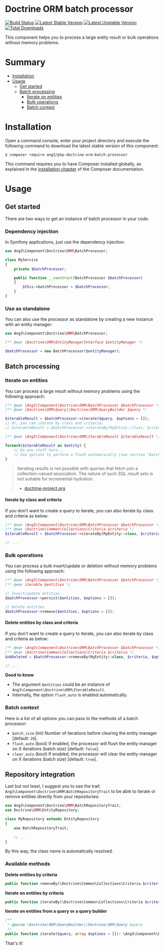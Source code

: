 Doctrine ORM batch processor
============================

[![Build Status](https://travis-ci.org/Ang3/php-doctrine-orm-batch-processor.svg?branch=master)](https://travis-ci.org/Ang3/php-doctrine-orm-batch-processor) 
[![Latest Stable Version](https://poser.pugx.org/ang3/php-doctrine-orm-batch-processor/v/stable)](https://packagist.org/packages/ang3/php-doctrine-orm-batch-processor) 
[![Latest Unstable Version](https://poser.pugx.org/ang3/php-doctrine-orm-batch-processor/v/unstable)](https://packagist.org/packages/ang3/php-doctrine-orm-batch-processor) 
[![Total Downloads](https://poser.pugx.org/ang3/php-doctrine-orm-batch-processor/downloads)](https://packagist.org/packages/ang3/php-doctrine-orm-batch-processor)

This component helps you to process a large entity result or bulk operations without memory problems.

Summary
=======

- [Installation](#installation)
- [Usage](#usage)
    - [Get started](#get-started)
    - [Batch processing](#batch-processing)
        - [Iterate on entities](#iterate-on-entities)
        - [Bulk operations](#bulk-operations)
        - [Batch context](#batch-context)

Installation
============

Open a command console, enter your project directory and execute the
following command to download the latest stable version of this component:

```console
$ composer require ang3/php-doctrine-orm-batch-processor
```

This command requires you to have Composer installed globally, as explained
in the [installation chapter](https://getcomposer.org/doc/00-intro.md)
of the Composer documentation.

Usage
=====

Get started
-----------
 
There are two ways to get an instance of batch processor in your code.

### Dependency injection

In Symfony applications, just use the dependency injection:

```php
use Ang3\Component\Doctrine\ORM\BatchProcessor;

class MyService
{
    private $batchProcessor;

    public function __construct(BatchProcessor $batchProcessor)
    {
        $this->batchProcessor = $batchProcessor;
    }
}
```

### Use as standalone

You can also use the processor as standalone by creating a new instance with an entity manager:

```php
use Ang3\Component\Doctrine\ORM\BatchProcessor;

/** @var \Doctrine\ORM\EntityManagerInterface $entityManager */

$batchProcessor = new BatchProcessor($entityManager);
```

Batch processing
----------------

### Iterate on entities

You can process a large result without memory problems using the following approach:

```php
/** @var \Ang3\Component\Doctrine\ORM\BatchProcessor $batchProcessor */
/** @var \Doctrine\ORM\Query|\Doctrine\ORM\QueryBuilder $query */

$iterableResult = $batchProcessor->iterate($query, $options = []);
// Or, you can iterate by class and criteria:
// $iterableResult = $batchProcessor->iterateBy(MyEntity::class, $criteria, $options = []);

/** @var \Ang3\Component\Doctrine\ORM\IterableResult $iterableResult */

foreach($iterableResult as $entity) {
    // Do you stuff here...
    // Use options to perform a flush automatically (see section "Batch context")
}
```

> Iterating results is not possible with queries that fetch-join a collection-valued association. 
> The nature of such SQL result sets is not suitable for incremental hydration.
> - [doctrine-project.org](https://www.doctrine-project.org/projects/doctrine-orm/en/2.7/reference/batch-processing.html#iterating-results)

#### Iterate by class and criteria

If you don't want to create a query to iterate, you can also iterate by class and criteria as below:

```php
/** @var \Ang3\Component\Doctrine\ORM\BatchProcessor $batchProcessor */
/** @var \Doctrine\Common\Collections\Criteria $criteria */
$iterableResult = $batchProcessor->iterateBy(MyEntity::class, $criteria, $options = []);

// ...
```

### Bulk operations

You can process a bulk insert/update or deletion without memory problems using the following approach:

```php
/** @var \Ang3\Component\Doctrine\ORM\BatchProcessor $batchProcessor */
/** @var iterable $entities */

// Insert/update entities
$batchProcessor->persist($entities, $options = []);

// Delete entities
$batchProcessor->remove($entities, $options = []);
```

#### Delete entities by class and criteria

If you don't want to create a query to iterate, you can also iterate by class and criteria as below:

```php
/** @var \Ang3\Component\Doctrine\ORM\BatchProcessor $batchProcessor */
/** @var \Doctrine\Common\Collections\Criteria $criteria */
$nbDeleted = $batchProcessor->removeBy(MyEntity::class, $criteria, $options = []); // int

// ...
```

**Good to know**

- The argument ```$entities``` could be an instance of ```Ang3\Component\Doctrine\ORM\IterableResult```.
- Internally, the option ```flush_auto``` is enabled automatically.


### Batch context

Here is a list of all options you can pass to the methods of a batch processor:

- ```batch_size``` (int) Number of iterations before clearing the entity manager [default: ```20```].
- ```flush_auto``` (bool) If enabled, the processor will flush the entity manager on X iterations (batch size) 
[default: ```false```].
- ```clear_auto``` (bool) If enabled, the processor will clear the entity manager on X iterations (batch size) 
[default: ```true```].

Repository integration
----------------------

Last but not least, I suggest you to use the trait ```Ang3\Component\Doctrine\ORM\BatchRepositoryTrait``` 
to be able to iterate or remove entities directly from your repositories:

```php
use Ang3\Component\Doctrine\ORM\BatchRepositoryTrait;
use Doctrine\ORM\EntityRepository;

class MyRepository extends EntityRepository
{
    use BatchRepositoryTrait;
    
    // ...
}
```

By this way, the class name is automatically resolved.

### Available methods

**Delete entities by criteria**

```php
public function removeBy(\Doctrine\Common\Collections\Criteria $criteria = null, array $options = []): int;
```

**Iterate on entities by criteria**

```php
public function iterateBy(\Doctrine\Common\Collections\Criteria $criteria = null, array $options = []): \Ang3\Component\Doctrine\ORM\IterableResult
```

**Iterate on entities from a query or a query builder**

```php
/**
 * @param \Doctrine\ORM\QueryBuilder|\Doctrine\ORM\Query $query
 */
public function iterate($query, array $options = []): \Ang3\Component\Doctrine\ORM\IterableResult
```

That's it!